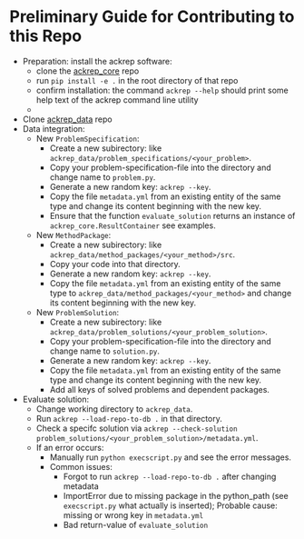 # Preliminary Guide for Contributing to this Repo

- Preparation: install the ackrep software:
    - clone the [ackrep_core](https://github.com/cknoll/ackrep_core) repo
    - run `pip install -e .` in the root directory of that repo
    - confirm installation: the command `ackrep --help` should print some help text of the ackrep command line utility
    -
- Clone [ackrep_data](https://github.com/cknoll/ackrep_data) repo
- Data integration:
    - New `ProblemSpecification`:
        - Create a new subirectory: like `ackrep_data/problem_specifications/<your_problem>`.
        - Copy your problem-specification-file into the directory and change name to `problem.py`.
        - Generate a new random key: `ackrep --key`.
        - Copy the file `metadata.yml` from an existing entity of the same type and change its content beginning with the new key.
        - Ensure that the function `evaluate_solution` returns an instance of `ackrep_core.ResultContainer` see examples.
    - New `MethodPackage`:
        - Create a new subirectory: like `ackrep_data/method_packages/<your_method>/src`.
        - Copy your code into that directory.
        - Generate a new random key: `ackrep --key`.
        - Copy the file `metadata.yml` from an existing entity of the same type to `ackrep_data/method_packages/<your_method>` and change its content beginning with the new key.
    - New `ProblemSolution`:
        - Create a new subirectory: like `ackrep_data/problem_solutions/<your_problem_solution>`.
        - Copy your problem-specification-file into the directory and change name to `solution.py`.
        - Generate a new random key: `ackrep --key`.
        - Copy the file `metadata.yml` from an existing entity of the same type and change its content beginning with the new key.
        - Add all keys of solved problems and dependent packages.
- Evaluate solution:
    - Change working directory to `ackrep_data`.
    - Run `ackrep --load-repo-to-db .` in that directory.
    - Check a specifc solution via `ackrep --check-solution problem_solutions/<your_problem_solution>/metadata.yml`.
    - If an error occurs:
        - Manually run `python execscript.py` and see the error messages.
        - Common issues:
            - Forgot to run `ackrep --load-repo-to-db .` after changing metadata
            - ImportError due to missing package in the python_path (see `execscript.py` what actually is inserted); Probable cause: missing or wrong key in `metadata.yml`
            - Bad return-value of `evaluate_solution`

